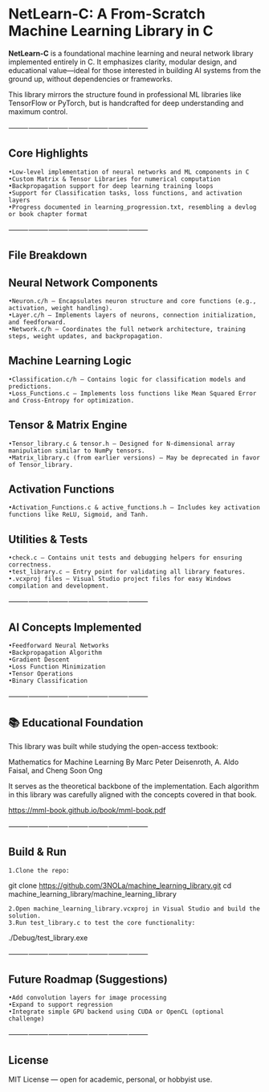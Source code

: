 # **NetLearn-C: A From-Scratch Machine Learning Library in C**

**NetLearn-C** is a foundational machine learning and neural network library implemented entirely in C. It emphasizes clarity, modular design, and educational value—ideal for those interested in building AI systems from the ground up, without dependencies or frameworks.

This library mirrors the structure found in professional ML libraries like TensorFlow or PyTorch, but is handcrafted for deep understanding and maximum control.

⸻⸻⸻⸻⸻⸻⸻

## **Core Highlights**
	•Low-level implementation of neural networks and ML components in C
	•Custom Matrix & Tensor Libraries for numerical computation
	•Backpropagation support for deep learning training loops
	•Support for Classification tasks, loss functions, and activation layers
	•Progress documented in learning_progression.txt, resembling a devlog or book chapter format

⸻⸻⸻⸻⸻⸻⸻

## **File Breakdown**

## **Neural Network Components**
	•Neuron.c/h – Encapsulates neuron structure and core functions (e.g., activation, weight handling).
	•Layer.c/h – Implements layers of neurons, connection initialization, and feedforward.
	•Network.c/h – Coordinates the full network architecture, training steps, weight updates, and backpropagation.

## **Machine Learning Logic**
	•Classification.c/h – Contains logic for classification models and predictions.
	•Loss_Functions.c – Implements loss functions like Mean Squared Error and Cross-Entropy for optimization.

## **Tensor & Matrix Engine**
	•Tensor_library.c & tensor.h – Designed for N-dimensional array manipulation similar to NumPy tensors.
	•Matrix_library.c (from earlier versions) – May be deprecated in favor of Tensor_library.

## **Activation Functions**
	•Activation_Functions.c & active_functions.h – Includes key activation functions like ReLU, Sigmoid, and Tanh.

## **Utilities & Tests**
	•check.c – Contains unit tests and debugging helpers for ensuring correctness.
	•test_library.c – Entry point for validating all library features.
	•.vcxproj files – Visual Studio project files for easy Windows compilation and development.

⸻⸻⸻⸻⸻⸻⸻

## **AI Concepts Implemented**
	•Feedforward Neural Networks
	•Backpropagation Algorithm
	•Gradient Descent
	•Loss Function Minimization
	•Tensor Operations
	•Binary Classification

⸻⸻⸻⸻⸻⸻⸻


## **📚 Educational Foundation**

This library was built while studying the open-access textbook:

Mathematics for Machine Learning
By Marc Peter Deisenroth, A. Aldo Faisal, and Cheng Soon Ong

It serves as the theoretical backbone of the implementation. Each algorithm in this library was carefully aligned with the concepts covered in that book.

https://mml-book.github.io/book/mml-book.pdf

⸻⸻⸻⸻⸻⸻⸻

## **Build & Run**
	1.Clone the repo:

git clone https://github.com/3NOLa/machine_learning_library.git
cd machine_learning_library/machine_learning_library


	2.Open machine_learning_library.vcxproj in Visual Studio and build the solution.
	3.Run test_library.c to test the core functionality:

./Debug/test_library.exe

⸻⸻⸻⸻⸻⸻⸻

## **Future Roadmap (Suggestions)**
	•Add convolution layers for image processing
	•Expand to support regression
	•Integrate simple GPU backend using CUDA or OpenCL (optional challenge)

⸻⸻⸻⸻⸻⸻⸻

## **License**

MIT License — open for academic, personal, or hobbyist use.


